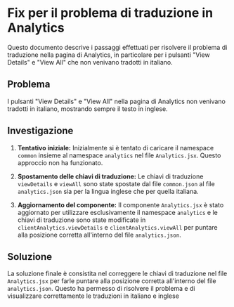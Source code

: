 # Fix per il problema di traduzione in Analytics

Questo documento descrive i passaggi effettuati per risolvere il problema di traduzione nella pagina di Analytics, in particolare per i pulsanti "View Details" e "View All" che non venivano tradotti in italiano.

## Problema

I pulsanti "View Details" e "View All" nella pagina di Analytics non venivano tradotti in italiano, mostrando sempre il testo in inglese.

## Investigazione

1.  **Tentativo iniziale:** Inizialmente si è tentato di caricare il namespace `common` insieme al namespace `analytics` nel file `Analytics.jsx`. Questo approccio non ha funzionato.

2.  **Spostamento delle chiavi di traduzione:** Le chiavi di traduzione `viewDetails` e `viewAll` sono state spostate dal file `common.json` al file `analytics.json` sia per la lingua inglese che per quella italiana.

3.  **Aggiornamento del componente:** Il componente `Analytics.jsx` è stato aggiornato per utilizzare esclusivamente il namespace `analytics` e le chiavi di traduzione sono state modificate in `clientAnalytics.viewDetails` e `clientAnalytics.viewAll` per puntare alla posizione corretta all'interno del file `analytics.json`.

## Soluzione

La soluzione finale è consistita nel correggere le chiavi di traduzione nel file `Analytics.jsx` per farle puntare alla posizione corretta all'interno del file `analytics.json`. Questo ha permesso di risolvere il problema e di visualizzare correttamente le traduzioni in italiano e inglese